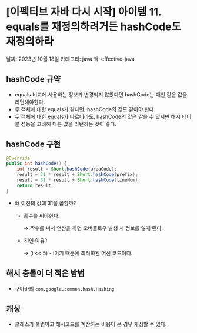 # [이펙티브 자바 다시 시작] 아이템 11. equals를 재정의하려거든 hashCode도 재정의하라

날짜: 2023년 10월 18일
카테고리: java
책: effective-java

## hashCode 규약

- equals 비교에 사용하는 정보가 변경되지 않았다면 hashCode는 매번 같은 값을 리턴해야한다.
- 두 객체에 대한 equals가 같다면, hashCode의 값도 같아야 한다.
- 두 객체에 대한 equals가 다르더라도, hashCode의 값은 같을 수 있지만 해시 테이블 성능을 고려해 다른 값을 리턴하는 것이 좋다.

## hashCode 구현

```java
@Override 
public int hashCode() {
	int result = Short.hashCode(areaCode);
	result = 31 * result + Short.hashCode(prefix);
	result = 31 * result + Short.hashCode(lineNum);
	return result;
}
```

- 왜 이전의 값에 31을 곱할까?
    - 홀수를 써야한다.
        
        → 짝수를 써서 연산을 하면 오버플로우 발생 시 정보를 잃게 된다.
        
    - 31인 이유?
        
        → (i << 5) - i이기 때문에 최적화된 머신 코드이다.
        

## 해시 충돌이 더 적은 방법

- 구아바의 `com.google.common.hash.Hashing`

## 캐싱

- 클래스가 불변이고 해시코드를 계산하는 비용이 큰 경우 캐싱할 수 있다.